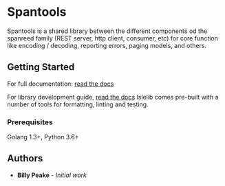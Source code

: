 # Spantools

Spantools is a shared library between the different components od the spanreed family
(REST server, http client, consumer, etc) for core function like encoding / decoding,
reporting errors, paging models, and others.

## Getting Started
For full documentation:
[read the docs](https://illuscio-dev.github.io/spantools-go/)

For library development guide, 
[read the docs](https://illuscio-dev.github.io/islelib-go/)
Islelib comes pre-built with a number of tools for formatting, linting and 
testing.

### Prerequisites

Golang 1.3+, Python 3.6+

## Authors

* **Billy Peake** - *Initial work*
